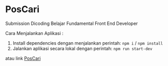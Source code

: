 # PosCari
Submission Dicoding Belajar Fundamental Front End Developer

Cara Menjalankan Aplikasi :
1. Install dependencies dengan menjalankan perintah: `npm i` / `npm install`
2. Jalankan aplikasi secara lokal dengan perintah: `npm run start-dev`

atau link [PosCari](https://pos-carii-hyugenk.vercel.app/)
